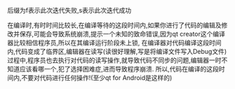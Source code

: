 后缀为f表示此次迭代失败,s表示此次迭代成功

在编译时,有时时间比较长,在编译等待的这段时间内,如果你进行了代码的编辑及修改并保存,可能会导致系统崩溃,提示一个未知的致命错误,因为qt creator这个编译器比较相信程序员,所以在其编译运行阶段未上锁,
在编译器对代码编译这段时间内,代码变成了临界区,编辑器在读写(读很好理解,写是将编译文件写入Debug文件)过程中,程序员也去执行对代码的读写操作,就导致代码不同步的问题,编辑器一时不知道应该看哪一个,犯了选择困难症,进而导致程序崩溃.
所以,代码在编译的这段时间内,不要对代码进行任何操作!(至少qt for Android是这样的)
